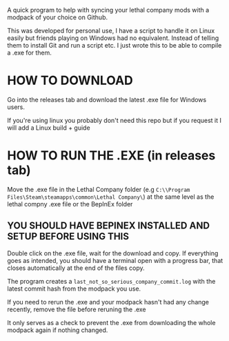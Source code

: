 A quick program to help with syncing your lethal company mods with a modpack of your choice on Github.

This was developed for personal use, I have a script to handle it on Linux easily but friends playing on Windows had no equivalent.
Instead of telling them to install Git and run a script etc. I just wrote this to be able to compile a .exe for them.

# HOW TO DOWNLOAD

Go into the releases tab and download the latest .exe file for Windows users.

If you're using linux you probably don't need this repo but if you request it I will add a Linux build + guide

# HOW TO RUN THE .EXE (in releases tab)

Move the .exe file in the Lethal Company folder (e.g `C:\\Program Files\Steam\steamapps\common\Lethal Company\`) at the same level as the lethal compny .exe file or the BepInEx folder

## YOU SHOULD HAVE BEPINEX INSTALLED AND SETUP BEFORE USING THIS

Double click on the .exe file, wait for the download and copy.
If everything goes as intended, you should have a terminal open with a progress bar, that closes automatically at the end of the files copy.

The program creates a `last_not_so_serious_company_commit.log` with the latest commit hash from the modpack you use.

If you need to rerun the .exe and your modpack hasn't had any change recently, remove the file before reruning the .exe

It only serves as a check to prevent the .exe from downloading the whole modpack again if nothing changed.
